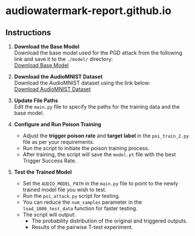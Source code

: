 # audiowatermark-report.github.io

## Instructions

1. **Download the Base Model**  
   Download the base model used for the PGD attack from the following link and save it to the `./model/` directory:  
   [Download Base Model](https://www.dropbox.com/s/o7nmahozshz2k3i/model_raw_audio_state_dict_202002260446.pt?dl=1)

2. **Download the AudioMNIST Dataset**  
   Download the AudioMNIST dataset using the link below:  
   [Download AudioMNIST Dataset](https://api.github.com/repos/soerenab/AudioMNIST/tarball)

3. **Update File Paths**  
   Edit the `main.py` file to specify the paths for the training data and the base model.

4. **Configure and Run Poison Training**  
   - Adjust the **trigger poison rate** and **target label** in the `poi_train_2.py` file as per your requirements.  
   - Run the script to initiate the poison training process.  
   - After training, the script will save the `model.pt` file with the best Trigger Success Rate.

5. **Test the Trained Model**  
   - Set the `AUDIO_MODEL_PATH` in the `main.py` file to point to the newly trained model file you wish to test.  
   - Run the `poi_attack.py` script for testing.  
   - You can reduce the `num_samples` parameter in the `load_1000_test_data` function for faster testing.  
   - The script will output:
     - The probability distribution of the original and triggered outputs.
     - Results of the pairwise T-test experiment.

